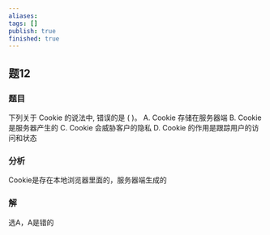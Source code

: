 ```yaml
---
aliases: 
tags: []
publish: true
finished: true
---
```

## 题12
### 题目
下列关于 Cookie 的说法中, 错误的是 ( )。
A. Cookie 存储在服务器端 B. Cookie 是服务器产生的
C. Cookie 会威胁客户的隐私 D. Cookie 的作用是跟踪用户的访问和状态
### 分析
Cookie是存在本地浏览器里面的，服务器端生成的
### 解
选A，A是错的
